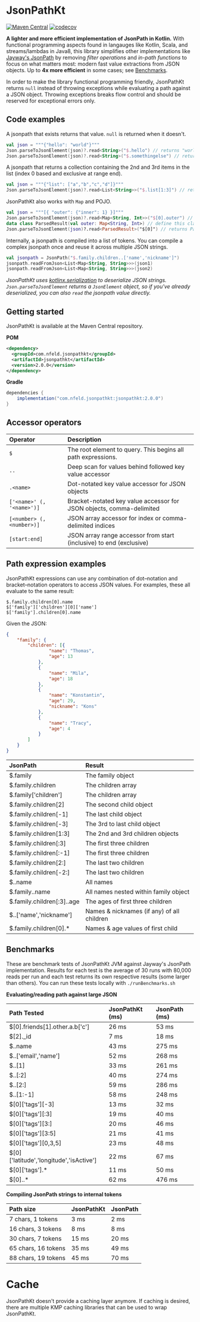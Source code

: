 # JsonPathKt
[![Maven Central](https://maven-badges.herokuapp.com/maven-central/com.eygraber/jsonpathkt/badge.svg)](https://maven-badges.herokuapp.com/maven-central/com.eygraber/jsonpathkt)
[![codecov](https://codecov.io/gh/eygraber/JsonPathKt/branch/master/graph/badge.svg)](https://codecov.io/gh/eygraber/JsonPathKt)

**A lighter and more efficient implementation of JsonPath in Kotlin.**
With functional programming aspects found in langauges like Kotlin, Scala, and streams/lambdas in Java8, this
library simplifies other implementations like [Jayway's JsonPath](https://github.com/json-path/JsonPath) by removing 
*filter operations* and *in-path functions* to focus on what matters most: modern fast value extractions from JSON objects. 
Up to **4x more efficient** in some cases; see [Benchmarks](#benchmarks).

In order to make the library functional programming friendly, JsonPathKt returns `null` instead of throwing exceptions 
while evaluating a path against a JSON object. Throwing exceptions breaks flow control and should be reserved for exceptional 
errors only.

## Code examples
A jsonpath that exists returns that value. `null` is returned when it doesn't.
```kotlin
val json = """{"hello": "world"}"""
Json.parseToJsonElement(json)?.read<String>("$.hello") // returns "world"
Json.parseToJsonElement(json)?.read<String>("$.somethingelse") // returns null since "somethingelse" key not found
```

A jsonpath that returns a collection containing the 2nd and 3rd items in the list (index 0 based and exclusive at range end).
```kotlin
val json = """{"list": ["a","b","c","d"]}"""
Json.parseToJsonElement(json)?.read<List<String>>("$.list[1:3]") // returns listOf("b", "c")
```

JsonPathKt also works with `Map` and POJO.
```kotlin
val json = """[{ "outer": {"inner": 1} }]"""
Json.parseToJsonElement(json)?.read<Map<String, Int>>("$[0].outer") // returns mapOf("inner" to 1)
data class ParsedResult(val outer: Map<String, Int>) // define this class in file scope, not in function scope which will anonymize it 
Json.parseToJsonElement(json)?.read<ParsedResult>("$[0]") // returns ParsedResult instance
```

Internally, a jsonpath is compiled into a list of tokens. You can compile a complex jsonpath once and reuse it across multiple JSON strings.
```kotlin
val jsonpath = JsonPath("$.family.children..['name','nickname']")
jsonpath.readFromJson<List<Map<String, String>>>(json1)
jsonpath.readFromJson<List<Map<String, String>>>(json2)
```

*JsonPathKt uses [kotlinx.serialization](https://github.com/Kotlin/kotlinx.serialization) to deserialize JSON strings. `Json.parseToJsonElement` returns a 
`JsonElement` object, so if you've already deserialized, you can also `read` the jsonpath value directly.*


## Getting started
JsonPathKt is available at the Maven Central repository.

**POM**
```xml
<dependency>
  <groupId>com.nfeld.jsonpathkt</groupId>
  <artifactId>jsonpathkt</artifactId>
  <version>2.0.0</version>
</dependency>
```

**Gradle**
```gradle
dependencies {
    implementation("com.nfeld.jsonpathkt:jsonpathkt:2.0.0")
}
```

## Accessor operators

| Operator                  | Description                                                          |
|:--------------------------|:---------------------------------------------------------------------|
| `$`                       | The root element to query. This begins all path expressions.         |
| `..`                      | Deep scan for values behind followed key value accessor              |
| `.<name>`                 | Dot-notated key value accessor for JSON objects                      |
| `['<name>' (, '<name>')]` | Bracket-notated key value accessor for JSON objects, comma-delimited |
| `[<number> (, <number>)]` | JSON array accessor for index or comma-delimited indices             |
| `[start:end]`             | JSON array range accessor from start (inclusive) to end (exclusive)  |

## Path expression examples
JsonPathKt expressions can use any combination of dot–notation and bracket–notation operators to access JSON values. For examples, these all evaluate to the same result:
```text
$.family.children[0].name
$['family']['children'][0]['name']
$['family'].children[0].name
```

Given the JSON:
```json
{
    "family": {
        "children": [{
                "name": "Thomas",
                "age": 13
            },
            {
                "name": "Mila",
                "age": 18
            },
            {
                "name": "Konstantin",
                "age": 29,
                "nickname": "Kons"
            },
            {
                "name": "Tracy",
                "age": 4
            }
        ]
    }
}
```

| JsonPath                   | Result                                     |
|:---------------------------|:-------------------------------------------|
| $.family                   | The family object                          |
| $.family.children          | The children array                         |
| $.family['children']       | The children array                         |
| $.family.children[2]       | The second child object                    |
| $.family.children[-1]      | The last child object                      |
| $.family.children[-3]      | The 3rd to last child object               |
| $.family.children[1:3]     | The 2nd and 3rd children objects           |
| $.family.children[:3]      | The first three children                   |
| $.family.children[:-1]     | The first three children                   |
| $.family.children[2:]      | The last two children                      |
| $.family.children[-2:]     | The last two children                      |
| $..name                    | All names                                  |
| $.family..name             | All names nested within family object      |
| $.family.children[:3]..age | The ages of first three children           |
| $..['name','nickname']     | Names & nicknames (if any) of all children |
| $.family.children[0].*     | Names & age values of first child          |

## Benchmarks
These are benchmark tests of JsonPathKt JVM against Jayway's JsonPath implementation. Results for each test is the average of 
30 runs with 80,000 reads per run and each test returns its own respective results (some larger than others).
You can run these tests locally with `./runBenchmarks.sh`

**Evaluating/reading path against large JSON**

| Path Tested                             | JsonPathKt (ms) | JsonPath (ms) |
|:----------------------------------------|:----------------|:--------------|
| $[0].friends[1].other.a.b['c']          | 26 ms           | 53 ms         |
| $[2]._id                                | 7 ms            | 18 ms         |
| $..name                                 | 43 ms           | 275 ms        |
| $..['email','name']                     | 52 ms           | 268 ms        |
| $..[1]                                  | 33 ms           | 261 ms        |
| $..[:2]                                 | 40 ms           | 274 ms        |
| $..[2:]                                 | 59 ms           | 286 ms        |
| $..[1:-1]                               | 58 ms           | 248 ms        |
| $[0]['tags'][-3]                        | 13 ms           | 32 ms         |
| $[0]['tags'][:3]                        | 19 ms           | 40 ms         |
| $[0]['tags'][3:]                        | 20 ms           | 46 ms         |
| $[0]['tags'][3:5]                       | 21 ms           | 41 ms         |
| $[0]['tags'][0,3,5]                     | 23 ms           | 48 ms         |
| $[0]['latitude','longitude','isActive'] | 22 ms           | 67 ms         |
| $[0]['tags'].*                          | 11 ms           | 50 ms         |
| $[0]..*                                 | 62 ms           | 476 ms        |



**Compiling JsonPath strings to internal tokens**

| Path size           | JsonPathKt | JsonPath |
|:--------------------|:-----------|:---------|
| 7 chars, 1 tokens   | 3 ms       | 2 ms     |
| 16 chars, 3 tokens  | 8 ms       | 8 ms     |
| 30 chars, 7 tokens  | 15 ms      | 20 ms    |
| 65 chars, 16 tokens | 35 ms      | 49 ms    |
| 88 chars, 19 tokens | 45 ms      | 70 ms    |


# Cache
JsonPathKt doesn't provide a caching layer anymore. If caching is desired, there are multiple
KMP caching libraries that can be used to wrap JsonPathKt.
